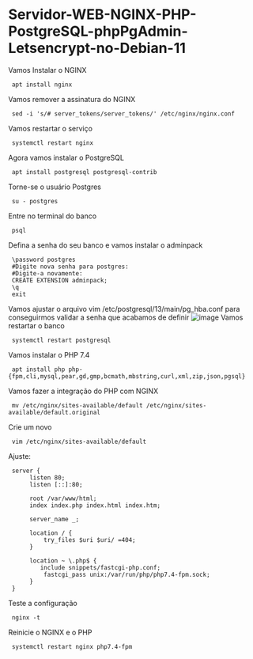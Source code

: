 # Servidor-WEB-NGINX-PHP-PostgreSQL-phpPgAdmin-Letsencrypt-no-Debian-11

Vamos Instalar o NGINX

     apt install nginx
Vamos remover a assinatura do NGINX

     sed -i 's/# server_tokens/server_tokens/' /etc/nginx/nginx.conf
Vamos restartar o serviço

     systemctl restart nginx
Agora vamos instalar o PostgreSQL

     apt install postgresql postgresql-contrib
Torne-se o usuário Postgres

     su - postgres
Entre no terminal do banco

     psql
Defina a senha do seu banco e vamos instalar o adminpack

     \password postgres
     #Digite nova senha para postgres: 
     #Digite-a novamente:
     CREATE EXTENSION adminpack;
     \q 
     exit
Vamos ajustar o arquivo vim /etc/postgresql/13/main/pg_hba.conf para conseguirmos validar a senha que acabamos de definir
![image](https://user-images.githubusercontent.com/94009104/234939842-138aa098-55f1-4aad-8257-e742448eb56c.png)
Vamos restartar o banco
     
     systemctl restart postgresql
Vamos instalar o PHP 7.4

     apt install php php-{fpm,cli,mysql,pear,gd,gmp,bcmath,mbstring,curl,xml,zip,json,pgsql}
Vamos fazer a integração do PHP com NGINX

     mv /etc/nginx/sites-available/default /etc/nginx/sites-available/default.original
Crie um novo 
     
     vim /etc/nginx/sites-available/default
Ajuste:
     
     server {
          listen 80;
          listen [::]:80;
 
          root /var/www/html;
          index index.php index.html index.htm;
 
          server_name _;
 
          location / {
              try_files $uri $uri/ =404;
          }
 
          location ~ \.php$ {
             include snippets/fastcgi-php.conf;
              fastcgi_pass unix:/var/run/php/php7.4-fpm.sock;
          }
     }
Teste a configuração

     nginx -t
Reinicie o NGINX e o PHP
     
     systemctl restart nginx php7.4-fpm
